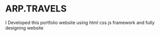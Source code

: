 # ARP.TRAVELS
I Developed this portfolio  website using html css js framework and fully designing website
